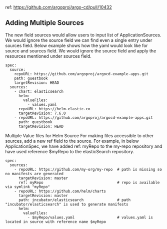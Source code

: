 ref:
https://github.com/argoproj/argo-cd/pull/10432

## Adding Multiple Sources
The new field sources would allow users to input list of ApplicationSources. We would ignore the source field we can find even a single entry under sources field.
Below example shows how the yaml would look like for source and sources field. We would ignore the source field and apply the resources mentioned under sources field.

```
spec:
  source:
    repoURL: https://github.com/argoproj/argocd-example-apps.git
    path: guestbook
    targetRevision: HEAD
  sources:
    - chart: elasticsearch
      helm:
        valueFiles:
          - values.yaml
      repoURL: https://helm.elastic.co
      targetRevision: 7.6.0
    - repoURL: https://github.com/argoproj/argocd-example-apps.git
      path: guestbook
      targetRevision: HEAD
```

Multiple Value files for Helm Source
For making files accessible to other sources, add a new ref field to the source. For example, in below ApplicationSpec, we have added ref: myRepo to the my-repo repository and have used reference $myRepo to the elasticSearch repository.
```
spec:
  sources:
    - repoURL: https://github.com/my-org/my-repo  # path is missing so no manifests are generated
      targetRevision: master
      ref: myRepo                                 # repo is available via symlink "myRepo"
    - repoURL: https://github.com/helm/charts
      targetRevision: master
      path: incubator/elasticsearch               # path "incubator/elasticsearch" is used to generate manifests
      helm:
        valueFiles:
          - $myRepo/values.yaml                   # values.yaml is located in source with reference name $myRepo
```
